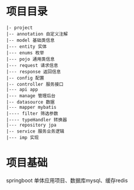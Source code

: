# 项目目录
```text
|- project
|-- annotation 自定义注解
|-- model 基础类信息
|--- entity 实体
|--- enums 枚举
|--- pojo 通用类信息
|--- request 请求信息
|--- response 返回信息
|-- config 配置
|-- controller 服务接口
|--- api app
|--- manage 管理后台
|-- datasource 数据
|--- mapper mybatis
|---- filter 筛选参数
|---- typeHandler 转换器
|--- repository jpa
|-- service 服务业务逻辑
|--- imp 实现
```
# 项目基础
springboot 单体应用项目、数据库mysql、缓存redis

